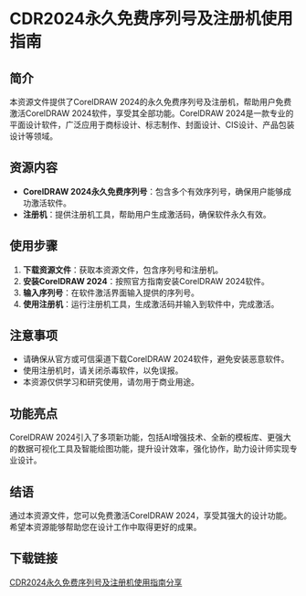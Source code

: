 # CDR2024永久免费序列号及注册机使用指南

## 简介
本资源文件提供了CorelDRAW 2024的永久免费序列号及注册机，帮助用户免费激活CorelDRAW 2024软件，享受其全部功能。CorelDRAW 2024是一款专业的平面设计软件，广泛应用于商标设计、标志制作、封面设计、CIS设计、产品包装设计等领域。

## 资源内容
- **CorelDRAW 2024永久免费序列号**：包含多个有效序列号，确保用户能够成功激活软件。
- **注册机**：提供注册机工具，帮助用户生成激活码，确保软件永久有效。

## 使用步骤
1. **下载资源文件**：获取本资源文件，包含序列号和注册机。
2. **安装CorelDRAW 2024**：按照官方指南安装CorelDRAW 2024软件。
3. **输入序列号**：在软件激活界面输入提供的序列号。
4. **使用注册机**：运行注册机工具，生成激活码并输入到软件中，完成激活。

## 注意事项
- 请确保从官方或可信渠道下载CorelDRAW 2024软件，避免安装恶意软件。
- 使用注册机时，请关闭杀毒软件，以免误报。
- 本资源仅供学习和研究使用，请勿用于商业用途。

## 功能亮点
CorelDRAW 2024引入了多项新功能，包括AI增强技术、全新的模板库、更强大的数据可视化工具及智能绘图功能，提升设计效率，强化协作，助力设计师实现专业设计。

## 结语
通过本资源文件，您可以免费激活CorelDRAW 2024，享受其强大的设计功能。希望本资源能够帮助您在设计工作中取得更好的成果。

## 下载链接

[CDR2024永久免费序列号及注册机使用指南分享](https://pan.quark.cn/s/21e6485b956b)
